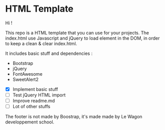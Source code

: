 # HTML Template
Hi ! 

This repo is a HTML template that you can use for your projects.
The index.html use Javascript and jQuery to load element in the DOM, in order to keep a clean & clear index.html.

It includes basic stuff and dependencies :

- Bootstrap
- jQuery
- FontAwesome
- SweetAlert2


- [x] Implement basic stuff
- [ ] Test jQuery HTML import 
- [ ] Improve readme.md
- [ ] Lot of other stuffs

The footer is not made by Boostrap, it's made made by Le Wagon developpement school.
